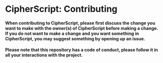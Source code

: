 # CipherScript: Contributing

#### When contributing to CipherScript, please first discuss the change you want to make with the owner(s) of CipherScript before making a change. If you do not want to make a change and you want something in CipherScript, you may suggest something by opening up an issue. 

#### Please note that this repository has a code of conduct, please follow it in all your interactions with the project.
